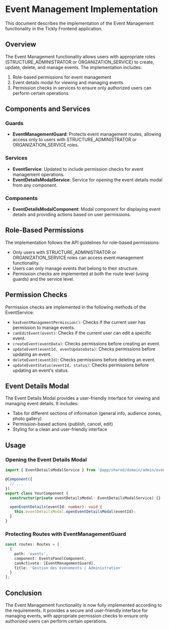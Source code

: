 # Event Management Implementation

This document describes the implementation of the Event Management functionality in the Tickly Frontend application.

## Overview

The Event Management functionality allows users with appropriate roles (STRUCTURE_ADMINISTRATOR or ORGANIZATION_SERVICE) to create, update, delete, and manage events. The implementation includes:

1. Role-based permissions for event management
2. Event details modal for viewing and managing events
3. Permission checks in services to ensure only authorized users can perform certain operations

## Components and Services

### Guards

- **EventManagementGuard**: Protects event management routes, allowing access only to users with STRUCTURE_ADMINISTRATOR or ORGANIZATION_SERVICE roles.

### Services

- **EventService**: Updated to include permission checks for event management operations.
- **EventDetailsModalService**: Service for opening the event details modal from any component.

### Components

- **EventDetailsModalComponent**: Modal component for displaying event details and providing actions based on user permissions.

## Role-Based Permissions

The implementation follows the API guidelines for role-based permissions:

- Only users with STRUCTURE_ADMINISTRATOR or ORGANIZATION_SERVICE roles can access event management functionality.
- Users can only manage events that belong to their structure.
- Permission checks are implemented at both the route level (using guards) and the service level.

## Permission Checks

Permission checks are implemented in the following methods of the EventService:

- `hasEventManagementPermission()`: Checks if the current user has permission to manage events.
- `canEditEvent(event)`: Checks if the current user can edit a specific event.
- `createEvent(eventData)`: Checks permissions before creating an event.
- `updateEvent(eventId, eventUpdateData)`: Checks permissions before updating an event.
- `deleteEvent(eventId)`: Checks permissions before deleting an event.
- `updateEventStatus(eventId, status)`: Checks permissions before updating an event's status.

## Event Details Modal

The Event Details Modal provides a user-friendly interface for viewing and managing event details. It includes:

- Tabs for different sections of information (general info, audience zones, photo gallery)
- Permission-based actions (publish, cancel, edit)
- Styling for a clean and user-friendly interface

## Usage

### Opening the Event Details Modal

```typescript
import { EventDetailsModalService } from '@app/shared/domain/admin/event-details-modal';

@Component({
  // ...
})
export class YourComponent {
  constructor(private eventDetailsModal: EventDetailsModalService) {}

  openEventDetails(eventId: number): void {
    this.eventDetailsModal.openEventDetailsModal(eventId);
  }
}
```

### Protecting Routes with EventManagementGuard

```typescript
const routes: Routes = [
  {
    path: 'events',
    component: EventsPanelComponent,
    canActivate: [EventManagementGuard],
    title: 'Gestion des événements | Administration'
  }
];
```

## Conclusion

The Event Management functionality is now fully implemented according to the requirements. It provides a secure and user-friendly interface for managing events, with appropriate permission checks to ensure only authorized users can perform certain operations.
